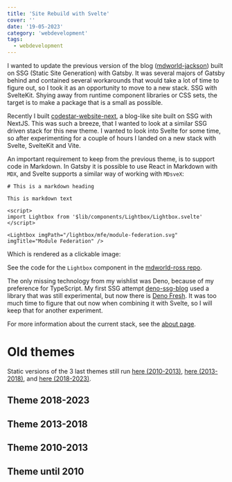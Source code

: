 ```yaml
---
title: 'Site Rebuild with Svelte'
cover: ''
date: '19-05-2023'
category: 'webdevelopment'
tags:
  - webdevelopment
---
```


<script>
import Lightbox from '$lib/components/Lightbox/Lightbox.svelte'
</script>

I wanted to update the previous version of the blog (<a
    href="https://github.com/mdvanes/mdworld-jackson">mdworld-jackson</a>) built on SSG (Static Site Generation) with Gatsby.
It was several majors of Gatsby behind and contained several workarounds that would take a lot of time to figure out, so I took it as an opportunity to move to a new stack. SSG with SvelteKit. Shying away from runtime component libraries or CSS sets, the target is to make a package that is a small as possible.

Recently I built [codestar-website-next](https://github.com/code-star/codestar-website-next), a
blog-like site built on SSG with NextJS. This was such a breeze, that I wanted to look at a
similar SSG driven stack for this new theme. I wanted to look into Svelte for some time, so after
experimenting for a couple of hours I landed on a new stack with Svelte, SvelteKit and Vite.

An important requirement to keep from the previous theme, is to support code in Markdown. In Gatsby it is possible to use React in Markdown with `MDX`, and Svelte supports a similar way of working with `MDsveX`:

```mdsvex
# This is a markdown heading

This is markdown text

<script>
import Lightbox from '$lib/components/Lightbox/Lightbox.svelte'
</script>

<Lightbox imgPath="/lightbox/mfe/module-federation.svg" imgTitle="Module Federation" />
```

Which is rendered as a clickable image:

<Lightbox imgPath="/lightbox/mfe/module-federation.svg" imgTitle="Module Federation" />

See the code for the `Lightbox` component in the [mdworld-ross repo](https://github.com/mdvanes/mdworld-ross/blob/main/src/lib/components/Lightbox/Lightbox.svelte).

The only missing technology from my wishlist was Deno, because of my preference for TypeScript. My
first SSG attempt [deno-ssg-blog](https://github.com/mdvanes/deno-ssg-blog) used a library that
was still experimental, but now there is [Deno Fresh](https://fresh.deno.dev/). It was too much
time to figure that out now when combining it with Svelte, so I will keep that for another
experiment.

For more information about the current stack, see the [about page](../about).

# Old themes

Static versions of the 3 last themes still run [here (2010-2013)](https://mdvanes.github.io/mdworld-simon), [here (2013-2018)](https://mdvanes.github.io/mdworld-ingram), and [here (2018-2023)](https://mdvanes.github.io/mdworld-jackson).

## Theme 2018-2023

<Lightbox imgPath="/lightbox/site-rebuild-with-svelte/theme-jackson.jpg" imgTitle="Theme 2018-2023" />

## Theme 2013-2018

<Lightbox imgPath="/lightbox/site-rebuild-with-svelte/theme-ingram.jpg" imgTitle="Theme 2013-2018" />

## Theme 2010-2013

<Lightbox imgPath="/lightbox/site-rebuild-with-svelte/theme-simon.jpg" imgTitle="Theme 2010-2013" />

## Theme until 2010

<Lightbox imgPath="https://mdvanes.github.io/mdworld-simon/sites/default/files/images/vorig_design.jpg" imgTitle="Theme until 2010" />
